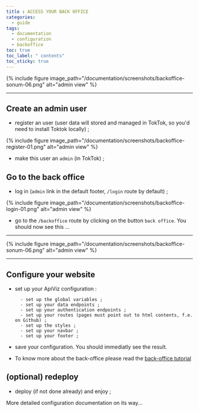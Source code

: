 ```yaml
---
title : ACCESS YOUR BACK OFFICE
categories:
  - guide
tags:
  - documentation
  - configuration
  - backoffice
toc: true
toc_label: " contents"
toc_sticky: true
---
```


{% include figure image_path="/documentation/screenshots/backoffice-sonum-06.png" alt="admin view" %}


-----
## Create an admin user

- register an user (user data will stored and managed in TokTok, so you'd need to install Toktok locally) ;

{% include figure image_path="/documentation/screenshots/backoffice-register-01.png" alt="admin view" %}

- make this user an `admin` (in TokTok) ;

## Go to the back office

- log in (`admin` link in the default footer, `/login` route by default) ;

{% include figure image_path="/documentation/screenshots/backoffice-login-01.png" alt="admin view" %}

- go to the `/backoffice` route by clicking on the button `back office`. You should now see this ...


--------

{% include figure image_path="/documentation/screenshots/backoffice-sonum-06.png" alt="admin view" %}

-----------

## Configure your website 

- set up your ApiViz configuration : 
    
  ```
    - set up the global variables ; 
    - set up your data endpoints ; 
    - set up your authentication endpoints ; 
    - set up your routes (pages must point out to html contents, f.e. on Github) ; 
    - set up the styles ;
    - set up your navbar ; 
    - set up your footer ;
  ```


- save your configuration. You should immediatly see the result.  

- To know more about the back-office please read the [back-office tutorial](/guide/backoffice-tuto/)

## (optional) redeploy

- deploy (if not done already) and enjoy ;

More detailed configuration documentation on its way...
